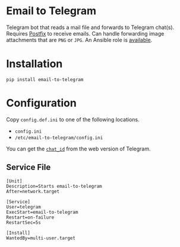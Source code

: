 # Email to Telegram

Telegram bot that reads a mail file and forwards to Telegram chat(s).
Requires [Postfix](https://en.wikipedia.org/wiki/Postfix_(software)) to receive emails.
Can handle forwarding image attachments that are `PNG` or `JPG`.  An Ansible role is [available](https://github.com/ItsNotGoodName/ansible-role-email-to-telegram).

# Installation

```
pip install email-to-telegram
```

# Configuration

Copy `config.def.ini` to one of the following locations.

- `config.ini`
- `/etc/email-to-telegram/config.ini`

You can get the [`chat_id`](https://stackoverflow.com/a/45577773) from the web version of Telegram.

## Service File

```
[Unit]
Description=Starts email-to-telegram
After=network.target

[Service]
User=telegram
ExecStart=email-to-telegram
Restart=on-failure
RestartSec=5s

[Install]
WantedBy=multi-user.target
```
